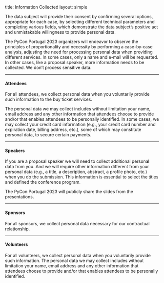 title: Information Collected
layout: simple

The data subject will provide their consent by confirming several options, appropriate for each case, by selecting different technical parameters and completing various fields, which demonstrate the data subject’s positive act and unmistakable willingness to provide personal data.

The PyCon Portugal 2023 organizers will endeavor to observe the principles of proportionality and necessity by performing a case-by-case analysis, adjusting the need for processing personal data when providing different services. In some cases, only a name and e-mail will be requested. In other cases, like a proposal speaker, more information needs to be collected. We don’t process sensitive data.

<hr/>

#### Attendees

For all attendees, we collect personal data when you voluntarily provide such information to the buy ticket services.

The personal data we may collect includes without limitation your name, email address and any other information that attendees choose to provide and/or that enables attendees to be personally identified. In some cases, we may collect your credit card information (e.g., your credit card number and expiration date, billing address, etc.), some of which may constitute personal data, to secure certain payments.

<hr/>

#### Speakers

If you are a proposal speaker we will need to collect additional personal data from you. And we will require other information different from your personal data (e.g., a title, a description, abstract, a profile photo, etc.) when you do the submission. This information is essential to select the titles and defined the conference program.

The PyCon Portugal 2023 will publicly share the slides from the presentations.

<hr/>

#### Sponsors

For all sponsors, we collect personal data necessary for our contractual relationship.

<hr/>

#### Volunteers

For all volunteers, we collect personal data when you voluntarily provide such information. The personal data we may collect includes without limitation your name, email address and any other information that attendees choose to provide and/or that enables attendees to be personally identified.
